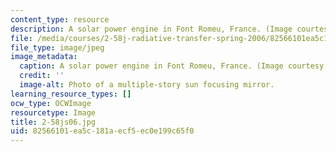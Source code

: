 ```yaml
---
content_type: resource
description: A solar power engine in Font Romeu, France. (Image courtesy of Wikipedia.)
file: /media/courses/2-58j-radiative-transfer-spring-2006/82566101ea5c181aecf5ec0e199c65f0_2-58js06.jpg
file_type: image/jpeg
image_metadata:
  caption: A solar power engine in Font Romeu, France. (Image courtesy of [Wikipedia](http://en.wikipedia.org/wiki/Main_Page).)
  credit: ''
  image-alt: Photo of a multiple-story sun focusing mirror.
learning_resource_types: []
ocw_type: OCWImage
resourcetype: Image
title: 2-58js06.jpg
uid: 82566101-ea5c-181a-ecf5-ec0e199c65f0
---
```

